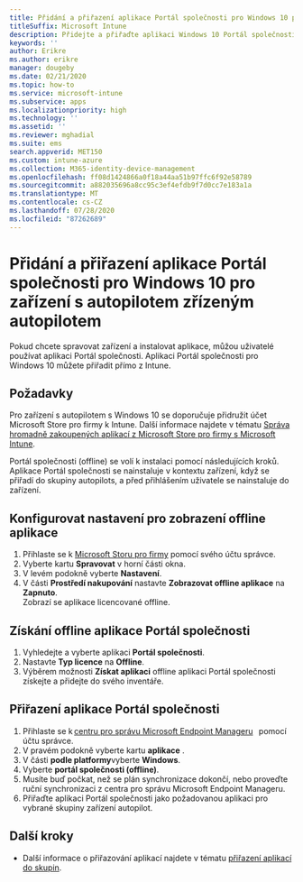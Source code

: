 ```yaml
---
title: Přidání a přiřazení aplikace Portál společnosti pro Windows 10 pro zařízení s autopilotem zřízeným autopilotem
titleSuffix: Microsoft Intune
description: Přidejte a přiřaďte aplikaci Windows 10 Portál společnosti k Intune pro zřízená zařízení s autopilotem.
keywords: ''
author: Erikre
ms.author: erikre
manager: dougeby
ms.date: 02/21/2020
ms.topic: how-to
ms.service: microsoft-intune
ms.subservice: apps
ms.localizationpriority: high
ms.technology: ''
ms.assetid: ''
ms.reviewer: mghadial
ms.suite: ems
search.appverid: MET150
ms.custom: intune-azure
ms.collection: M365-identity-device-management
ms.openlocfilehash: ff08d1424866a0f18a44aa51b97ffc6f92e58789
ms.sourcegitcommit: a882035696a8cc95c3ef4efdb9f7d0cc7e183a1a
ms.translationtype: MT
ms.contentlocale: cs-CZ
ms.lasthandoff: 07/28/2020
ms.locfileid: "87262689"
---
```

# <a name="add-and-assign-the-windows-10-company-portal-app-for-autopilot-provisioned-devices"></a>Přidání a přiřazení aplikace Portál společnosti pro Windows 10 pro zařízení s autopilotem zřízeným autopilotem

Pokud chcete spravovat zařízení a instalovat aplikace, můžou uživatelé používat aplikaci Portál společnosti. Aplikaci Portál společnosti pro Windows 10 můžete přiřadit přímo z Intune. 

## <a name="prerequisites"></a>Požadavky

Pro zařízení s autopilotem s Windows 10 se doporučuje přidružit účet Microsoft Store pro firmy k Intune. Další informace najdete v tématu [Správa hromadně zakoupených aplikací z Microsoft Store pro firmy s Microsoft Intune](windows-store-for-business.md).

Portál společnosti (offline) se volí k instalaci pomocí následujících kroků. Aplikace Portál společnosti se nainstaluje v kontextu zařízení, když se přiřadí do skupiny autopilots, a před přihlášením uživatele se nainstaluje do zařízení. 

## <a name="configure-settings-to-show-offline-app"></a>Konfigurovat nastavení pro zobrazení offline aplikace

1. Přihlaste se k [Microsoft Storu pro firmy](https://www.microsoft.com/business-store) pomocí svého účtu správce.
2. Vyberte kartu **Spravovat** v horní části okna.
3. V levém podokně vyberte **Nastavení**.
4. V části **Prostředí nakupování** nastavte **Zobrazovat offline aplikace** na **Zapnuto**.  
    Zobrazí se aplikace licencované offline.

## <a name="get-the-offline-company-portal-app"></a>Získání offline aplikace Portál společnosti

1. Vyhledejte a vyberte aplikaci **Portál společnosti**.
2. Nastavte **Typ licence** na **Offline**.
3. Výběrem možnosti **Získat aplikaci** offline aplikaci Portál společnosti získejte a přidejte do svého inventáře.

## <a name="assign-the-company-portal-app"></a>Přiřazení aplikace Portál společnosti

1. Přihlaste se k [centru pro správu Microsoft Endpoint Manageru](https://go.microsoft.com/fwlink/?linkid=2109431)   pomocí účtu správce. 
2. V pravém podokně vyberte kartu **aplikace** .
3. V části **podle platformy**vyberte **Windows**.
4. Vyberte **portál společnosti (offline)**.
5. Musíte buď počkat, než se plán synchronizace dokončí, nebo proveďte ruční synchronizaci z centra pro správu Microsoft Endpoint Manageru.
6. Přiřaďte aplikaci Portál společnosti jako požadovanou aplikaci pro vybrané skupiny zařízení autopilot.

## <a name="next-steps"></a>Další kroky

- Další informace o přiřazování aplikací najdete v tématu [přiřazení aplikací do skupin](apps-deploy.md).

